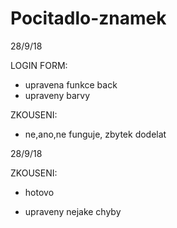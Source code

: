 # Pocitadlo-znamek



28/9/18

LOGIN FORM:
  - upravena funkce back
  - upraveny barvy

ZKOUSENI:
  - ne,ano,ne funguje, zbytek dodelat

28/9/18

ZKOUSENI:
  - hotovo

- upraveny nejake chyby
